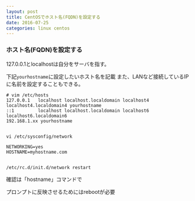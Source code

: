 ```yaml
---
layout: post
title: CentOSでホスト名(FQDN)を設定する
date: 2016-07-25
categories: linux centos
---
```



### ホスト名(FQDN)を設定する

127.0.0.1とlocalhostは自分をサーバを指す。

下記`yourhostname`に設定したいホスト名を記載
また、LANなど接続しているIPに名前を設定することもできる。



```
# vim /etc/hosts
127.0.0.1   localhost localhost.localdomain localhost4 localhost4.localdomain4 yourhostname
::1         localhost localhost.localdomain localhost6 localhost6.localdomain6
192.168.1.xx yourhostname
```

```

vi /etc/sysconfig/network

NETWORKING=yes
HOSTNAME=myhostname.com


/etc/rc.d/init.d/network restart 
```


確認は「hostname」コマンドで

プロンプトに反映させるためにはrebootが必要
